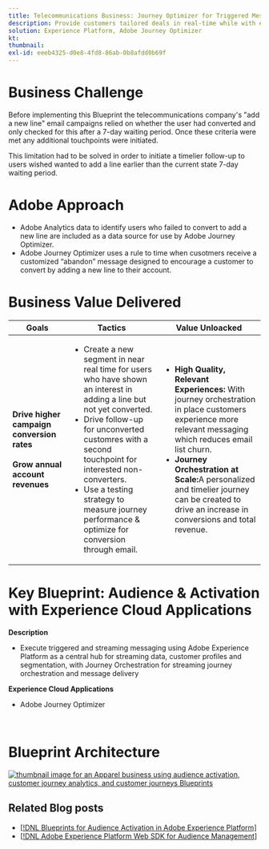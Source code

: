```yaml
---
title: Telecommunications Business: Journey Optimizer for Triggered Messaging
description: Provide customers tailored deals in real-time while with efficient customer onboarding for long term loyalty.
solution: Experience Platform, Adobe Journey Optimizer
kt: 
thumbnail:
exl-id: eeeb4325-d0e8-4fd8-86ab-0b8afdd0b69f
---
```


# Business Challenge

Before implementing this Blueprint the telecommunications company's "add a new line" email campaigns relied on whether the user had converted and only checked for this after a 7-day waiting period. Once these criteria were met any additional touchpoints were initiated. 

This limitation had to be solved in order to initiate a timelier follow-up to users wished wanted to add a line earlier than the current state 7-day waiting period. 

# Adobe Approach

* Adobe Analytics data to identify users who failed to convert to add a new line are included as a data source for use by Adobe Journey Optimizer.
* Adobe Journey Optimizer uses a rule to time when cusotmers receive a customized “abandon” message designed to encourage a customer to convert by adding a new line to their account.


# Business Value Delivered

| Goals | Tactics| Value Unloacked|
|---|---|---|
| **Drive higher campaign conversion rates**<br></br>**Grow annual account revenues**</ul> | <ul><li>Create a new segment in near real time for users who have shown an interest in adding a line but not yet converted.</li><li>Drive follow-up for unconverted customres with a second touchpoint for interested non-converters. </li><li>Use a testing strategy to measure journey performance & optimize for conversion through email.</li></ul>                               | <ul><li><strong>High Quality, Relevant Experiences:</strong> With journey orchestration in place customers experience more relevant messaging which reduces email list churn.</li><li><strong>Journey Orchestration at Scale:</strong>A personalized and timelier journey can be created to drive an increase in conversions and total revenue.</li></ul>    |

# Key Blueprint: Audience & Activation with Experience Cloud Applications
<strong>Description</strong>
<ul><li>Execute triggered and streaming messaging using Adobe Experience Platform as a central hub for streaming data, customer profiles and segmentation, with Journey Orchestration for streaming journey orchestration and message delivery</li></ul> 

<strong>Experience Cloud Applications</strong>
<ul><li>Adobe Journey Optimizer</li></ul> 
<br>

# Blueprint Architecture
<a href="https://experienceleague.adobe.com/docs/blueprints-learn/architecture/customer-journeys/journey-optimizer.html?lang=en"><img alt="thumbnail image for an Apparel business using audience activation, customer journey analytics, and customer journeys Blueprints" src="https://experienceleague.adobe.com/docs/blueprints-learn/assets/journey-optimizer.png?lang=en"/></a>
    



## Related Blog posts

* [[!DNL Blueprints for Audience Activation in Adobe Experience Platform]](https://medium.com/adobetech/a-blueprint-for-audience-activation-in-adobe-experience-platform-b2b30fae90fd)
* [[!DNL Adobe Experience Platform Web SDK for Audience Management]](https://medium.com/adobetech/adobe-experience-platform-web-sdk-for-audience-management-751fa6d063bc)
